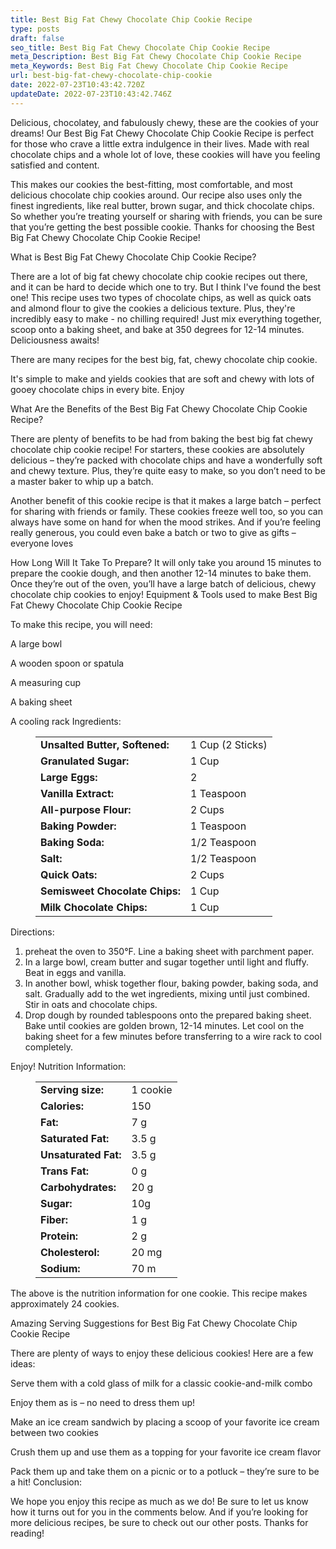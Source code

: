 ```yaml
---
title: Best Big Fat Chewy Chocolate Chip Cookie Recipe
type: posts
draft: false
seo_title: Best Big Fat Chewy Chocolate Chip Cookie Recipe
meta_Description: Best Big Fat Chewy Chocolate Chip Cookie Recipe
meta_Keywords: Best Big Fat Chewy Chocolate Chip Cookie Recipe
url: best-big-fat-chewy-chocolate-chip-cookie
date: 2022-07-23T10:43:42.720Z
updateDate: 2022-07-23T10:43:42.746Z
---
```

Delicious, chocolatey, and fabulously chewy, these are the cookies of your dreams! Our Best Big Fat Chewy Chocolate Chip Cookie Recipe is perfect for those who crave a little extra indulgence in their lives. Made with real chocolate chips and a whole lot of love, these cookies will have you feeling satisfied and content. 

This makes our cookies the best-fitting, most comfortable, and most delicious chocolate chip cookies around. Our recipe also uses only the finest ingredients, like real butter, brown sugar, and thick chocolate chips. So whether you’re treating yourself or sharing with friends, you can be sure that you’re getting the best possible cookie. Thanks for choosing the Best Big Fat Chewy Chocolate Chip Cookie Recipe!


What is Best Big Fat Chewy Chocolate Chip Cookie Recipe?

There are a lot of big fat chewy chocolate chip cookie recipes out there, and it can be hard to decide which one to try. But I think I've found the best one! This recipe uses two types of chocolate chips, as well as quick oats and almond flour to give the cookies a delicious texture. Plus, they're incredibly easy to make - no chilling required! Just mix everything together, scoop onto a baking sheet, and bake at 350 degrees for 12-14 minutes. Deliciousness awaits!

There are many recipes for the best big, fat, chewy chocolate chip cookie. 

 It's simple to make and yields cookies that are soft and chewy with lots of gooey chocolate chips in every bite. Enjoy

What Are the Benefits of the Best Big Fat Chewy Chocolate Chip Cookie Recipe?

There are plenty of benefits to be had from baking the best big fat chewy chocolate chip cookie recipe! For starters, these cookies are absolutely delicious – they’re packed with chocolate chips and have a wonderfully soft and chewy texture. Plus, they’re quite easy to make, so you don’t need to be a master baker to whip up a batch.

Another benefit of this cookie recipe is that it makes a large batch – perfect for sharing with friends or family. These cookies freeze well too, so you can always have some on hand for when the mood strikes. And if you’re feeling really generous, you could even bake a batch or two to give as gifts – everyone loves

How Long Will It Take To Prepare?
It will only take you around 15 minutes to prepare the cookie dough, and then another 12-14 minutes to bake them. Once they’re out of the oven, you’ll have a large batch of delicious, chewy chocolate chip cookies to enjoy!
Equipment & Tools used to make Best Big Fat Chewy Chocolate Chip Cookie Recipe

To make this recipe, you will need:

A large bowl

A wooden spoon or spatula

A measuring cup

A baking sheet

A cooling rack
Ingredients:

<figure class="wp-block-table is-style-stripes">
  <table>
    <tbody>
      <tr>
        <td>
          <strong>Unsalted Butter, Softened:</strong>
        </td>
        <td>1 Cup (2 Sticks)</td>
      </tr>
      <tr>
        <td>
          <strong>Granulated Sugar:</strong>
        </td>
        <td>1 Cup </td>
      </tr>
      <tr>
        <td>
          <strong>Large Eggs:</strong>
        </td>
        <td>2<tr>
        <td>
          <strong>Vanilla Extract:</strong>
        </td>
        <td>1 Teaspoon</td>
     </tr>
      <tr>
        <td>
          <strong>All-purpose Flour:</strong>
        </td>
        <td>2 Cups</td>
      </tr>
<tr>
        <td>
          <strong>Baking Powder:</strong>
        </td>
        <td>1 Teaspoon<tr>
        <td>
          <strong>Baking Soda:</strong>
        </td>
        <td>1/2 Teaspoon</td>
      </tr>
<tr>
        <td>
          <strong>Salt:</strong>
        </td>
        <td>1/2 Teaspoon</td>
      </tr>
      <tr>
        <td>
          <strong>Quick Oats:</strong>
        </td>
        <td>2 Cups</td>
      </tr>
<tr>
        <td>
          <strong>Semisweet Chocolate Chips:</strong>
        </td>
        <td>1 Cup</td>
      </tr>
      <tr>
        <td>
          <strong>Milk Chocolate Chips:</strong>
        </td>
        <td>1 Cup</td>
      </tr>
    </tbody>
  </table>
</figure>

Directions:

1. preheat the oven to 350°F. Line a baking sheet with parchment paper.
2. In a large bowl, cream butter and sugar together until light and fluffy. Beat in eggs and vanilla.
3. In another bowl, whisk together flour, baking powder, baking soda, and salt. Gradually add to the wet ingredients, mixing until just combined. Stir in oats and chocolate chips.
4. Drop dough by rounded tablespoons onto the prepared baking sheet. Bake until cookies are golden brown, 12-14 minutes. Let cool on the baking sheet for a few minutes before transferring to a wire rack to cool completely.

Enjoy!
Nutrition Information:

<figure class="wp-block-table is-style-stripes">
  <table> 
    <tbody>
<tr>
        <td>
          <strong>Serving size:</strong>
        </td>
        <td>1 cookie</td>
      </tr>
      <tr>
        <td>
          <strong>Calories:</strong>
        </td>
        <td>150</td>
      </tr>
      <tr>
        <td>
          <strong>Fat:</strong>
        </td>
        <td> 7 g</td>
      </tr>
      <tr>
        <td>
          <strong>Saturated Fat:</strong>
        </td>
        <td>3.5 g</td>
      </tr>
<tr>
        <td>
          <strong>Unsaturated Fat:</strong>
        </td>
        <td>3.5 g</td>
      </tr>
<tr>
        <td>
          <strong>Trans Fat:</strong>
        </td>
        <td>0 g</td>
     </tr>
<tr>
        <td>
          <strong>Carbohydrates:</strong>
        </td>
        <td>20 g</td>
     </tr>
<tr>
        <td>
          <strong>Sugar:</strong>
        </td>
        <td>10g</td>
     </tr>
<tr>
        <td>
          <strong>Fiber:</strong>
        </td>
        <td>1 g</td>
     </tr>
<tr>
        <td>
          <strong>Protein:</strong>
        </td>
        <td>2 g</td>
     </tr>
<tr>
        <td>
          <strong>Cholesterol:</strong>
        </td>
        <td>20 mg</td>
     </tr>
<tr>
        <td>
          <strong>Sodium:</strong>
        </td>
        <td>70 m</td>
     </tr>
    </tbody>
  </table>
</figure>

The above is the nutrition information for one cookie. This recipe makes approximately 24 cookies.

Amazing Serving Suggestions for Best Big Fat Chewy Chocolate Chip Cookie Recipe

There are plenty of ways to enjoy these delicious cookies! Here are a few ideas:

Serve them with a cold glass of milk for a classic cookie-and-milk combo

Enjoy them as is – no need to dress them up!

Make an ice cream sandwich by placing a scoop of your favorite ice cream between two cookies

Crush them up and use them as a topping for your favorite ice cream flavor

Pack them up and take them on a picnic or to a potluck – they’re sure to be a hit!
Conclusion:

We hope you enjoy this recipe as much as we do! Be sure to let us know how it turns out for you in the comments below. And if you’re looking for more delicious recipes, be sure to check out our other posts. Thanks for reading!
